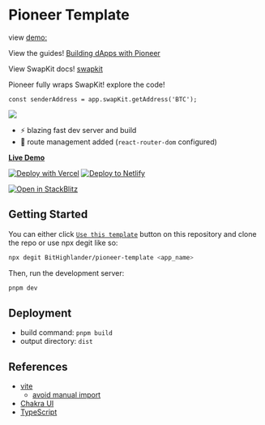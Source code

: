 # Pioneer Template

view [demo:](https://pioneer-template.vercel.app/)

View the guides!
[Building dApps with Pioneer](https://medium.com/@highlander_35968/building-dapps-with-pioneer-template-1ff2a8633c7a)

View SwapKit docs!
[swapkit](https://docs.thorswap.finance/swapkit-docs)

Pioneer fully wraps SwapKit! explore the code!

```
const senderAddress = app.swapKit.getAddress('BTC');
```

<img src="https://i.imgur.com/raqlnQQ.png&template=color&center=true&height=330" />

- ⚡ blazing fast dev server and build
- 🔗 route management added (`react-router-dom` configured)

[**Live Demo**](https://pioneer-template.vercel.app/)

[![Deploy with Vercel](https://vercel.com/button)](https://vercel.com/import/git?s=https://github.com/sozonome/vite-react-chakra-starter) [![Deploy to Netlify](https://www.netlify.com/img/deploy/button.svg)](https://app.netlify.com/start/deploy?repository=https://github.com/sozonome/vite-react-chakra-starter)

[![Open in StackBlitz](https://developer.stackblitz.com/img/open_in_stackblitz.svg)](https://stackblitz.com/github/sozonome/vite-react-chakra-starter)

## Getting Started

You can either click [`Use this template`](https://github.com/bithighlander/pioneer-template/generate) button on this repository and clone the repo or use npx degit like so:

```bash
npx degit BitHighlander/pioneer-template <app_name>
```

Then, run the development server:

```bash
pnpm dev
```

## Deployment

- build command: `pnpm build`
- output directory: `dist`

## References

- [vite](https://vitejs.dev)
  - [avoid manual import](https://vitejs.dev/guide/features.html#jsx)
- [Chakra UI](https://chakra-ui.com/)
- [TypeScript](https://www.typescriptlang.org)
